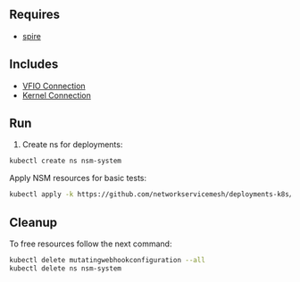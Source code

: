 ## Requires

- [spire](../spire)

## Includes

- [VFIO Connection](../use-cases/Vfio2Noop)
- [Kernel Connection](../use-cases/SriovKernel2Noop)

## Run

1. Create ns for deployments:
```bash
kubectl create ns nsm-system
```

Apply NSM resources for basic tests:
```bash
kubectl apply -k https://github.com/networkservicemesh/deployments-k8s/examples/sriov?ref=9142a0da594340028464561dcf79f8bff929635e
```

## Cleanup

To free resources follow the next command:
```bash
kubectl delete mutatingwebhookconfiguration --all
kubectl delete ns nsm-system
```
